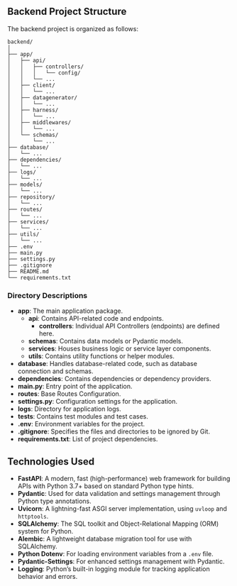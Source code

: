## Backend Project Structure

The backend project is organized as follows:

```
backend/
│
├── app/
│   ├── api/
│   │   ├── controllers/
│   │   │   └── config/
│   │   └── ...
│   ├── client/
│   │   └── ...
│   ├── datagenerator/
│   │   └── ...
│   ├── harness/
│   │   └── ...
│   ├── middlewares/
│   │   └── ...
│   └── schemas/
│       └── ...
├── database/
│   └── ...
├── dependencies/
│   └── ...
├── logs/
│   └── ...
├── models/
│   └── ...
├── repository/
│   └── ...
├── routes/
│   └── ...
├── services/
│   └── ...
├── utils/
│   └── ...
├── .env
├── main.py
├── settings.py
├── .gitignore
├── README.md
└── requirements.txt
```


### Directory Descriptions

- **app**: The main application package.
  - **api**: Contains API-related code and endpoints.
    - **controllers**: Individual API Controllers (endpoints) are defined here.
  - **schemas**: Contains data models or Pydantic models.
  - **services**: Houses business logic or service layer components.
  - **utils**: Contains utility functions or helper modules.
- **database**: Handles database-related code, such as database connection and schemas.
- **dependencies**: Contains dependencies or dependency providers.
- **main.py**: Entry point of the application.
- **routes**: Base Routes Configuration.
- **settings.py**: Configuration settings for the application.
- **logs**: Directory for application logs.
- **tests**: Contains test modules and test cases.
- **.env**: Environment variables for the project.
- **.gitignore**: Specifies the files and directories to be ignored by Git.
- **requirements.txt**: List of project dependencies.


## Technologies Used

- **FastAPI**: A modern, fast (high-performance) web framework for building APIs with Python 3.7+ based on standard Python type hints.
- **Pydantic**: Used for data validation and settings management through Python type annotations.
- **Uvicorn**: A lightning-fast ASGI server implementation, using `uvloop` and `httptools`.
- **SQLAlchemy**: The SQL toolkit and Object-Relational Mapping (ORM) system for Python.
- **Alembic**: A lightweight database migration tool for use with SQLAlchemy.
- **Python Dotenv**: For loading environment variables from a `.env` file.
- **Pydantic-Settings**: For enhanced settings management with Pydantic.
- **Logging**: Python’s built-in logging module for tracking application behavior and errors.
